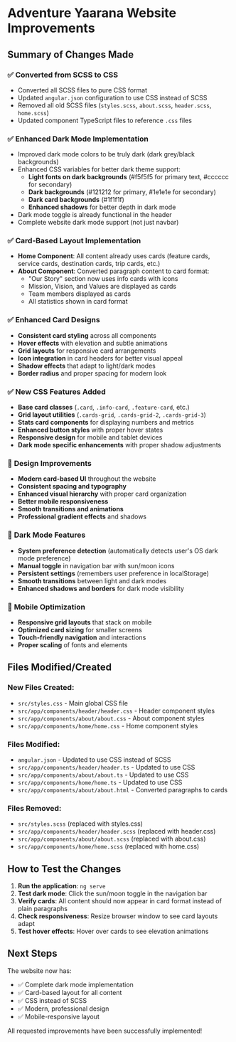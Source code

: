 # Adventure Yaarana Website Improvements

## Summary of Changes Made

### ✅ **Converted from SCSS to CSS**
- Converted all SCSS files to pure CSS format
- Updated `angular.json` configuration to use CSS instead of SCSS
- Removed all old SCSS files (`styles.scss`, `about.scss`, `header.scss`, `home.scss`)
- Updated component TypeScript files to reference `.css` files

### ✅ **Enhanced Dark Mode Implementation**
- Improved dark mode colors to be truly dark (dark grey/black backgrounds)
- Enhanced CSS variables for better dark theme support:
  - **Light fonts on dark backgrounds** (#f5f5f5 for primary text, #cccccc for secondary)
  - **Dark backgrounds** (#121212 for primary, #1e1e1e for secondary)
  - **Dark card backgrounds** (#1f1f1f)
  - **Enhanced shadows** for better depth in dark mode
- Dark mode toggle is already functional in the header
- Complete website dark mode support (not just navbar)

### ✅ **Card-Based Layout Implementation**
- **Home Component**: All content already uses cards (feature cards, service cards, destination cards, trip cards, etc.)
- **About Component**: Converted paragraph content to card format:
  - "Our Story" section now uses info cards with icons
  - Mission, Vision, and Values are displayed as cards
  - Team members displayed as cards
  - All statistics shown in card format

### ✅ **Enhanced Card Designs**
- **Consistent card styling** across all components
- **Hover effects** with elevation and subtle animations
- **Grid layouts** for responsive card arrangements
- **Icon integration** in card headers for better visual appeal
- **Shadow effects** that adapt to light/dark modes
- **Border radius** and proper spacing for modern look

### ✅ **New CSS Features Added**
- **Base card classes** (`.card`, `.info-card`, `.feature-card`, etc.)
- **Grid layout utilities** (`.cards-grid`, `.cards-grid-2`, `.cards-grid-3`)
- **Stats card components** for displaying numbers and metrics
- **Enhanced button styles** with proper hover states
- **Responsive design** for mobile and tablet devices
- **Dark mode specific enhancements** with proper shadow adjustments

### 🎨 **Design Improvements**
- **Modern card-based UI** throughout the website
- **Consistent spacing and typography**
- **Enhanced visual hierarchy** with proper card organization
- **Better mobile responsiveness**
- **Smooth transitions and animations**
- **Professional gradient effects** and shadows

### 🌙 **Dark Mode Features**
- **System preference detection** (automatically detects user's OS dark mode preference)
- **Manual toggle** in navigation bar with sun/moon icons
- **Persistent settings** (remembers user preference in localStorage)
- **Smooth transitions** between light and dark modes
- **Enhanced shadows and borders** for dark mode visibility

### 📱 **Mobile Optimization**
- **Responsive grid layouts** that stack on mobile
- **Optimized card sizing** for smaller screens
- **Touch-friendly navigation** and interactions
- **Proper scaling** of fonts and elements

## Files Modified/Created

### New Files Created:
- `src/styles.css` - Main global CSS file
- `src/app/components/header/header.css` - Header component styles
- `src/app/components/about/about.css` - About component styles  
- `src/app/components/home/home.css` - Home component styles

### Files Modified:
- `angular.json` - Updated to use CSS instead of SCSS
- `src/app/components/header/header.ts` - Updated to use CSS
- `src/app/components/about/about.ts` - Updated to use CSS
- `src/app/components/home/home.ts` - Updated to use CSS
- `src/app/components/about/about.html` - Converted paragraphs to cards

### Files Removed:
- `src/styles.scss` (replaced with styles.css)
- `src/app/components/header/header.scss` (replaced with header.css)
- `src/app/components/about/about.scss` (replaced with about.css)
- `src/app/components/home/home.scss` (replaced with home.css)

## How to Test the Changes

1. **Run the application**: `ng serve`
2. **Test dark mode**: Click the sun/moon toggle in the navigation bar
3. **Verify cards**: All content should now appear in card format instead of plain paragraphs
4. **Check responsiveness**: Resize browser window to see card layouts adapt
5. **Test hover effects**: Hover over cards to see elevation animations

## Next Steps

The website now has:
- ✅ Complete dark mode implementation
- ✅ Card-based layout for all content
- ✅ CSS instead of SCSS
- ✅ Modern, professional design
- ✅ Mobile-responsive layout

All requested improvements have been successfully implemented!